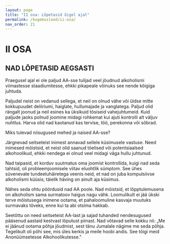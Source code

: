 ```yaml
---
layout: page
title: "II osa: Lõpetasid õigel ajal"
permalink: /kogemuslood/ii-osa/
nav_order: 21
---
```


# II OSA

## NAD LÕPETASID AEGSASTI

Praegusel ajal ei ole paljud AA-sse tulijad veel jõudnud alkoholismi viimastesse staadiumitesse, ehkki pikapeale võinuks see nende kõigiga juhtuda.

Paljudel neist on vedanud sellega, et neil on olnud vähe või üldse mitte kokkupuudet deliiriumi, haiglate, hullumajade ja vanglatega. Paljud olid rängalt joonud ja neil esines ka üksikuid tõsiseid vahejuhtumeid. Kuid paljude jaoks polnud joomine midagi rohkemat kui ajuti kontrolli alt väljuv nuhtlus. Harva olid nad kaotanud kas tervise, töö, perekonna või sõbrad.

Miks tulevad niisugused mehed ja naised AA-sse?

Järgnevad seitseteist inimest annavad sellele küsimusele vastuse. Need inimesed mõistsid, et neist olid saanud tõelised või potentsiaalsed alkohoolikud, ehkki nendega ei olnud veel midagi väga hullu juhtunud.

Nad taipasid, et korduv suutmatus oma joomist kontrollida, kuigi nad seda tahtsid, oli probleemjoomisele viitav eluohtlik sümptom. See ühes süvenevate tundeeluhäiretega veenis neid, et nad on juba kompulsiivse alkoholismi küüsis; täielik häving on ainult aja küsimus.

Nähes seda ohtu pöördusid nad AA poole. Nad mõistsid, et lõpptulemusena on alkoholism sama surmatoov haigus nagu vähk. Loomulikult ei jää ükski terve mõistusega inimene ootama, et pahaloomuline kasvaja muutuks surmavaks tõveks, enne kui ta abi otsima hakkab.

Seetõttu on need seitseteist AA-last ja sajad tuhanded nendesugused pääsenud aastaid kestvast lõputust piinast. Nad võtavad selle kokku nii: „Me ei jäänud ootama põhja jõudmist, sest tänu Jumalale nägime me seda põhja. Tegelikult oli põhi see, mis üles kerkis ja meile hoobi andis. See tõigi meid Anonüümsetesse Alkohoolikutesse."
